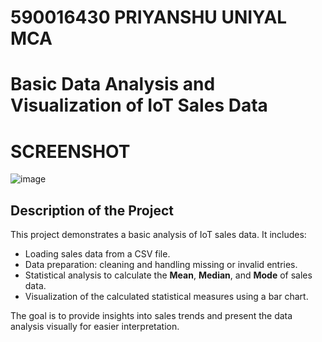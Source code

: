 # 590016430 PRIYANSHU UNIYAL MCA

# Basic Data Analysis and Visualization of IoT Sales Data

# SCREENSHOT 
![image](https://github.com/user-attachments/assets/b3b4f902-582e-48e0-951d-8bcf3297c96a)

## **Description of the Project**

This project demonstrates a basic analysis of IoT sales data. It includes:
- Loading sales data from a CSV file.
- Data preparation: cleaning and handling missing or invalid entries.
- Statistical analysis to calculate the **Mean**, **Median**, and **Mode** of sales data.
- Visualization of the calculated statistical measures using a bar chart.

The goal is to provide insights into sales trends and present the data analysis visually for easier interpretation.


